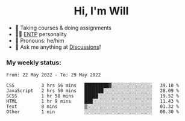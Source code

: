 <h1 align="center">Hi, I'm Will</h1>


-   :seedling: Taking courses & doing assignments
-   :man_scientist: [ENTP](https://www.16personalities.com/entp-personality) personality
-   :man: Pronouns: he/him
-   :thought_balloon: Ask me anything at [Discussions](https://github.com/willjoje/willjoje/discussions/new)!

### My weekly status:
<!--START_SECTION:waka-->

```text
From: 22 May 2022 - To: 29 May 2022

CSS          3 hrs 56 mins   █████████▓░░░░░░░░░░░░░░░   39.10 %
JavaScript   2 hrs 50 mins   ███████░░░░░░░░░░░░░░░░░░   28.09 %
SCSS         1 hr 58 mins    █████░░░░░░░░░░░░░░░░░░░░   19.52 %
HTML         1 hr 9 mins     ███░░░░░░░░░░░░░░░░░░░░░░   11.43 %
Text         8 mins          ▒░░░░░░░░░░░░░░░░░░░░░░░░   01.32 %
Other        1 min           ░░░░░░░░░░░░░░░░░░░░░░░░░   00.30 %
```

<!--END_SECTION:waka-->
